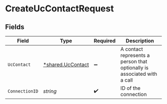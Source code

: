 # CreateUcContactRequest


## Fields

| Field                                                                   | Type                                                                    | Required                                                                | Description                                                             |
| ----------------------------------------------------------------------- | ----------------------------------------------------------------------- | ----------------------------------------------------------------------- | ----------------------------------------------------------------------- |
| `UcContact`                                                             | [*shared.UcContact](../../models/shared/uccontact.md)                   | :heavy_minus_sign:                                                      | A contact represents a person that optionally is associated with a call |
| `ConnectionID`                                                          | *string*                                                                | :heavy_check_mark:                                                      | ID of the connection                                                    |